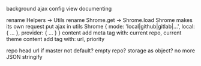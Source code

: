 background ajax
config view
documenting

rename Helpers -> Utils
rename Shrome.get -> Shrome.load
Shrome makes its own request
put ajax in utils
Shrome { mode: 'local|github|gitlab|...', local: { ... }, provider: { ... } }
content add meta tag with: current repo, current theme
content add tag with: url, priority

repo head url if master not default? empty repo?
storage as object? no more JSON stringify
